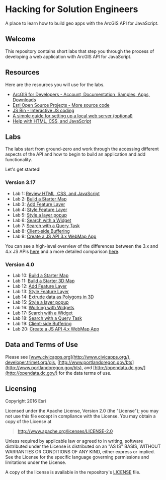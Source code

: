 # Hacking for Solution Engineers 

A place to learn how to build geo apps with the ArcGIS API for JavaScript.

## Welcome

This repository contains short labs that step you through the process of developing a web application with ArcGIS API for JavaScript. 


## Resources

Here are the resources you will use for the labs.

* [ArcGIS for Developers - Account, Documentation, Samples, Apps, Downloads](http://developers.arcgis.com)
* [Esri Open Source Projects - More source code](http://esri.github.io)
* [JS Bin - Interactive JS coding](http://jsbin.com)
* [A simple guide for setting up a local web server (optional)](https://gist.github.com/jgravois/5e73b56fa7756fd00b89)
* [Help with HTML, CSS, and JavaScript](http://w3schools.com)

## Labs

The labs start from ground-zero and work through the accessing different aspects of the API and how to begin to build an application and add functionality.

Let's get started!

### Version 3.17

* Lab 1:  [Review HTML, CSS, and JavaScript](./labs/review/lab1.md)
* Lab 2:  [Build a Starter Map](./labs/jsapi3/create_starter_map/lab.md)
* Lab 3:  [Add Feature Layer](./labs/jsapi3/add_feature_layer/lab.md)
* Lab 4:  [Style Feature Layer](./labs/jsapi3/style_feature_layer/lab.md)
* Lab 5:  [Style a layer popup](./labs/jsapi3/style_simple_popup/lab.md)
* Lab 6:  [Search with a Widget](./labs/jsapi3/search_with_widget/lab.md)
* Lab 7:  [Search with a Query Task](./labs/jsapi3/search_with_query_task/lab.md)
* Lab 8:  [Client-side Buffering](./labs/jsapi3/fixed_buffer_with_geometry_engine/lab.md)
* Lab 9:  [Create a JS API 3.x WebMap App](./labs/webmap_apps/create_jsapi3_app/lab.md)

You can see a high-level overview of the differences between the 3.x and 4.x JS APIs [here](https://developers.arcgis.com/javascript/latest/guide/choose-version/index.html) and a more detailed comparison [here](https://developers.arcgis.com/javascript/latest/guide/functionality-matrix/index.html).

### Version 4.0
 * Lab 10:  [Build a Starter Map](./labs/jsapi/create_starter_map/lab.md)
 * Lab 11:  [Build a Starter 3D Map](./labs/jsapi/create_starter_map_3d/lab.md)
 * Lab 12:  [Add Feature Layer](./labs/jsapi/add_feature_layer/lab.md)
 * Lab 13:  [Style Feature Layer](./labs/jsapi/style_feature_layer/lab.md)
 * Lab 14:  [Extrude data as Polygons in 3D](./labs/jsapi/extrude_polygon_3d/lab.md)
 * Lab 15:  [Style a layer popup](./labs/jsapi/style_simple_popup/lab.md)
 * Lab 16:  [Working with Widgets](./labs/jsapi/working_with_widgets/lab.md)
 * Lab 17:  [Search with a Widget](./labs/jsapi/search_with_widget/lab.md)
 * Lab 18:  [Search with a Query Task](./labs/jsapi/search_with_query_task/lab.md)
 * Lab 19:  [Client-side Buffering](./labs/jsapi/buffer_with_geometry_engine/lab.md)
 * Lab 20:  [Create a JS API 4.x WebMap App](./labs/webmap_apps/create_jsapi_app/lab.md)
 
## Data and Terms of Use

Please see [www.civicapps.org](http://www.civicapps.org/), [developer.trimet.org/gis](developer.trimet.org/gis), [http://www.portlandoregon.gov/bts](http://www.portlandoregon.gov/bts), and [http://opendata.dc.gov/](http://opendata.dc.gov/) for the data terms of use.

## Licensing
Copyright 2016 Esri

Licensed under the Apache License, Version 2.0 (the "License");
you may not use this file except in compliance with the License.
You may obtain a copy of the License at

> http://www.apache.org/licenses/LICENSE-2.0

Unless required by applicable law or agreed to in writing, software
distributed under the License is distributed on an "AS IS" BASIS,
WITHOUT WARRANTIES OR CONDITIONS OF ANY KIND, either express or implied.
See the License for the specific language governing permissions and
limitations under the License.

A copy of the license is available in the repository's [LICENSE](./license.txt) file.


